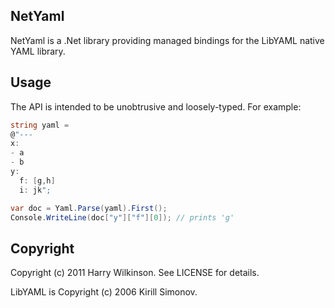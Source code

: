 ## NetYaml

NetYaml is a .Net library providing managed bindings for the LibYAML native YAML library.

## Usage

The API is intended to be unobtrusive and loosely-typed.  For example:

```C#
string yaml =
@"---
x: 
- a
- b
y:
  f: [g,h]
  i: jk";

var doc = Yaml.Parse(yaml).First();
Console.WriteLine(doc["y"]["f"][0]); // prints 'g'
```


## Copyright

Copyright (c) 2011 Harry Wilkinson. See LICENSE for details.

LibYAML is Copyright (c) 2006 Kirill Simonov.